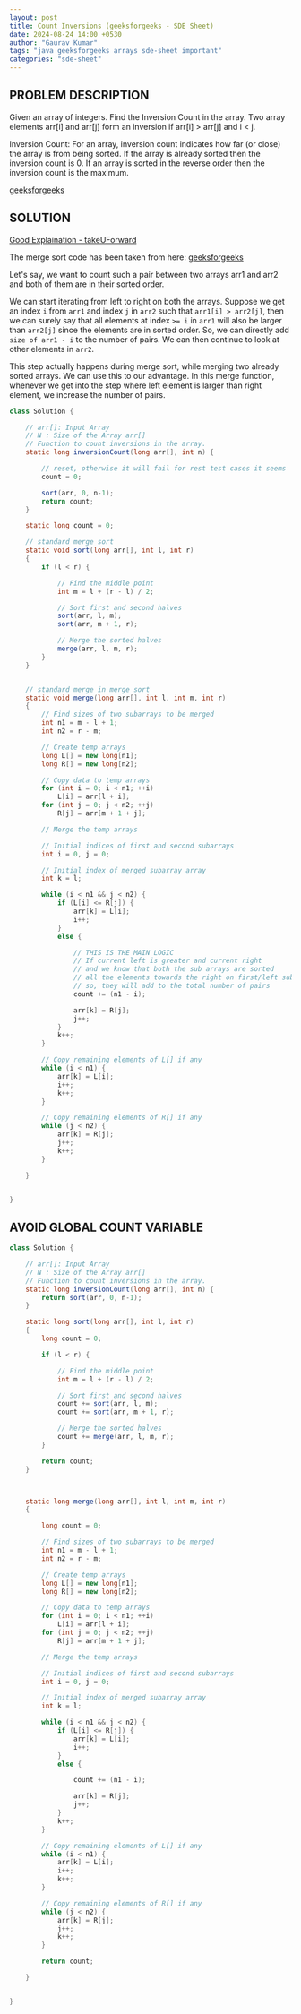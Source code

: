 ```yaml
---
layout: post
title: Count Inversions (geeksforgeeks - SDE Sheet)
date: 2024-08-24 14:00 +0530
author: "Gaurav Kumar"
tags: "java geeksforgeeks arrays sde-sheet important"
categories: "sde-sheet"
---
```


## PROBLEM DESCRIPTION

Given an array of integers. Find the Inversion Count in the array. Two array elements arr[i] and arr[j] form an inversion if arr[i] > arr[j] and i < j.

Inversion Count: For an array, inversion count indicates how far (or close) the array is from being sorted. If the array is already sorted then the inversion count is 0.
If an array is sorted in the reverse order then the inversion count is the maximum.

[geeksforgeeks](https://www.geeksforgeeks.org/problems/inversion-of-array-1587115620/1?page=1)

## SOLUTION

[Good Explaination - takeUForward](https://www.youtube.com/watch?v=AseUmwVNaoY)

The merge sort code has been taken from here: [geeksforgeeks](https://www.geeksforgeeks.org/merge-sort/)

Let's say, we want to count such a pair between two arrays arr1 and arr2 and both of them are in their sorted order.

We can start iterating from left to right on both the arrays. Suppose we get an index `i` from `arr1` and index `j` in `arr2` such that `arr1[i] > arr2[j]`, then we can surely say that all elements at index `>= i` in `arr1` will also be larger than `arr2[j]` since the elements are in sorted order. So, we can directly add `size of arr1 - i` to the number of pairs. We can then continue to look at other elements in `arr2`.

This step actually happens during merge sort, while merging two already sorted arrays. We can use this to our advantage. In this merge function, whenever we get into the step where left element is larger than right element, we increase the number of pairs.

```java
class Solution {

    // arr[]: Input Array
    // N : Size of the Array arr[]
    // Function to count inversions in the array.
    static long inversionCount(long arr[], int n) {

        // reset, otherwise it will fail for rest test cases it seems
        count = 0;

        sort(arr, 0, n-1);
        return count;
    }

    static long count = 0;

    // standard merge sort
    static void sort(long arr[], int l, int r)
    {
        if (l < r) {

            // Find the middle point
            int m = l + (r - l) / 2;

            // Sort first and second halves
            sort(arr, l, m);
            sort(arr, m + 1, r);

            // Merge the sorted halves
            merge(arr, l, m, r);
        }
    }


    // standard merge in merge sort
    static void merge(long arr[], int l, int m, int r)
    {
        // Find sizes of two subarrays to be merged
        int n1 = m - l + 1;
        int n2 = r - m;

        // Create temp arrays
        long L[] = new long[n1];
        long R[] = new long[n2];

        // Copy data to temp arrays
        for (int i = 0; i < n1; ++i)
            L[i] = arr[l + i];
        for (int j = 0; j < n2; ++j)
            R[j] = arr[m + 1 + j];

        // Merge the temp arrays

        // Initial indices of first and second subarrays
        int i = 0, j = 0;

        // Initial index of merged subarray array
        int k = l;

        while (i < n1 && j < n2) {
            if (L[i] <= R[j]) {
                arr[k] = L[i];
                i++;
            }
            else {

                // THIS IS THE MAIN LOGIC
                // If current left is greater and current right
                // and we know that both the sub arrays are sorted
                // all the elements towards the right on first/left subarray will also be larger
                // so, they will add to the total number of pairs
                count += (n1 - i);

                arr[k] = R[j];
                j++;
            }
            k++;
        }

        // Copy remaining elements of L[] if any
        while (i < n1) {
            arr[k] = L[i];
            i++;
            k++;
        }

        // Copy remaining elements of R[] if any
        while (j < n2) {
            arr[k] = R[j];
            j++;
            k++;
        }

    }


}
```

## AVOID GLOBAL COUNT VARIABLE

```java
class Solution {

    // arr[]: Input Array
    // N : Size of the Array arr[]
    // Function to count inversions in the array.
    static long inversionCount(long arr[], int n) {
        return sort(arr, 0, n-1);
    }

    static long sort(long arr[], int l, int r)
    {
        long count = 0;

        if (l < r) {

            // Find the middle point
            int m = l + (r - l) / 2;

            // Sort first and second halves
            count += sort(arr, l, m);
            count += sort(arr, m + 1, r);

            // Merge the sorted halves
            count += merge(arr, l, m, r);
        }

        return count;
    }



    static long merge(long arr[], int l, int m, int r)
    {

        long count = 0;

        // Find sizes of two subarrays to be merged
        int n1 = m - l + 1;
        int n2 = r - m;

        // Create temp arrays
        long L[] = new long[n1];
        long R[] = new long[n2];

        // Copy data to temp arrays
        for (int i = 0; i < n1; ++i)
            L[i] = arr[l + i];
        for (int j = 0; j < n2; ++j)
            R[j] = arr[m + 1 + j];

        // Merge the temp arrays

        // Initial indices of first and second subarrays
        int i = 0, j = 0;

        // Initial index of merged subarray array
        int k = l;

        while (i < n1 && j < n2) {
            if (L[i] <= R[j]) {
                arr[k] = L[i];
                i++;
            }
            else {

                count += (n1 - i);

                arr[k] = R[j];
                j++;
            }
            k++;
        }

        // Copy remaining elements of L[] if any
        while (i < n1) {
            arr[k] = L[i];
            i++;
            k++;
        }

        // Copy remaining elements of R[] if any
        while (j < n2) {
            arr[k] = R[j];
            j++;
            k++;
        }

        return count;

    }


}
```
